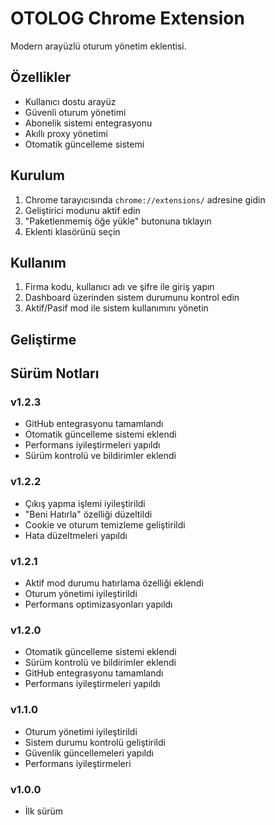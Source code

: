 # OTOLOG Chrome Extension

Modern arayüzlü oturum yönetim eklentisi.

## Özellikler

- Kullanıcı dostu arayüz
- Güvenli oturum yönetimi
- Abonelik sistemi entegrasyonu
- Akıllı proxy yönetimi
- Otomatik güncelleme sistemi

## Kurulum

1. Chrome tarayıcısında `chrome://extensions/` adresine gidin
2. Geliştirici modunu aktif edin
3. "Paketlenmemiş öğe yükle" butonuna tıklayın
4. Eklenti klasörünü seçin

## Kullanım

1. Firma kodu, kullanıcı adı ve şifre ile giriş yapın
2. Dashboard üzerinden sistem durumunu kontrol edin
3. Aktif/Pasif mod ile sistem kullanımını yönetin

## Geliştirme

## Sürüm Notları

### v1.2.3
- GitHub entegrasyonu tamamlandı
- Otomatik güncelleme sistemi eklendi
- Performans iyileştirmeleri yapıldı
- Sürüm kontrolü ve bildirimler eklendi

### v1.2.2
- Çıkış yapma işlemi iyileştirildi
- "Beni Hatırla" özelliği düzeltildi
- Cookie ve oturum temizleme geliştirildi
- Hata düzeltmeleri yapıldı

### v1.2.1
- Aktif mod durumu hatırlama özelliği eklendi
- Oturum yönetimi iyileştirildi
- Performans optimizasyonları yapıldı

### v1.2.0
- Otomatik güncelleme sistemi eklendi
- Sürüm kontrolü ve bildirimler eklendi
- GitHub entegrasyonu tamamlandı
- Performans iyileştirmeleri yapıldı

### v1.1.0
- Oturum yönetimi iyileştirildi
- Sistem durumu kontrolü geliştirildi
- Güvenlik güncellemeleri yapıldı
- Performans iyileştirmeleri

### v1.0.0
- İlk sürüm
